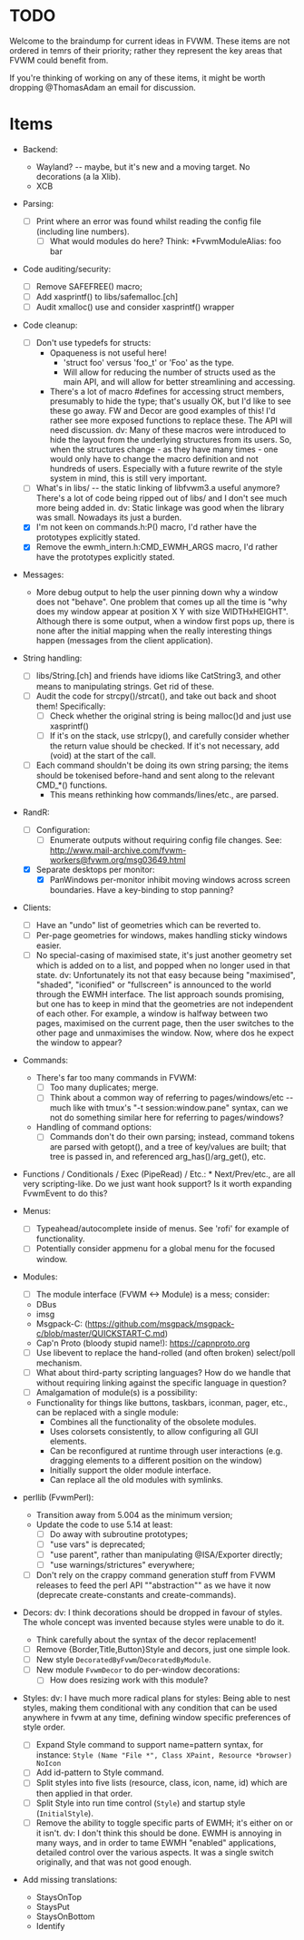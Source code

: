 TODO
====

Welcome to the braindump for current ideas in FVWM.  These items are not
ordered in temrs of their priority; rather they represent the key areas that
FVWM could benefit from.

If you're thinking of working on any of these items, it might be worth
dropping @ThomasAdam an email for discussion.

Items
=====

* Backend:
	* Wayland? -- maybe, but it's new and a moving target.  No decorations (a
	  la Xlib).
	* XCB

* Parsing:
    * [ ] Print where an error was found whilst reading the config file
      (including line numbers).
        * [ ] What would modules do here?  Think:  *FvwmModuleAlias: foo bar

* Code auditing/security:
    * [ ] Remove SAFEFREE() macro;
    * [ ] Add xasprintf() to libs/safemalloc.[ch]
    * [ ] Audit xmalloc() use and consider xasprintf() wrapper

* Code cleanup:
    * [ ] Don't use typedefs for structs:
        * Opaqueness is not useful here!
            * 'struct foo' versus 'foo_t' or 'Foo' as the type.
            * Will allow for reducing the number of structs used as the main
              API, and will allow for better streamlining and accessing.
        * There's a lot of macro #defines for accessing struct members,
          presumably to hide the type; that's usually OK, but I'd like to
          see these go away.  FW and Decor are good examples of this!  I'd
          rather see more exposed functions to replace these.  The API will
          need discussion.
          dv: Many of these macros were introduced to hide the layout from the
              underlying structures from its users.  So, when the structures
              change - as they have many times - one would only have to change
              the macro definition and not hundreds of users.  Especially with
              a future rewrite of the style system in mind, this is still very
              important.
    * [ ] What's in libs/ -- the static linking of libfvwm3.a useful anymore?
      There's a lot of code being ripped out of libs/ and I don't see much
      more being added in.
      dv: Static linkage was good when the library was small.  Nowadays its
          just a burden.
    * [X] I'm not keen on commands.h:P() macro, I'd rather have the prototypes
      explicitly stated.
    * [X] Remove the ewmh_intern.h:CMD_EWMH_ARGS macro, I'd rather have the
      prototypes explicitly stated.

* Messages:
    * More debug output to help the user pinning down why a window does not
      "behave".  One problem that comes up all the time is "why does my window
      appear at position X Y with size WIDTHxHEIGHT".  Although there is some
      output, when a window first pops up, there is none after the initial
      mapping when the really interesting things happen (messages from the client
      application).

* String handling:
    * [ ] libs/String.[ch] and friends have idioms like CatString3, and
      other means to manipulating strings.  Get rid of these.
    * [ ]  Audit the code for strcpy()/strcat(), and take out back and shoot
      them!  Specifically:
        * [ ] Check whether the original string is being malloc()d and just use
          xasprintf()
        * [ ]  If it's on the stack, use strlcpy(), and carefully consider
          whether the return value should be checked.  If it's not
          necessary, add (void) at the start of the call.
    * [ ]  Each command shouldn't be doing its own string parsing; the items
      should be tokenised before-hand and sent along to the relevant CMD_*()
      functions.
        - This means rethinking how commands/lines/etc., are parsed.

* RandR:
    * [ ] Configuration:
        * [ ] Enumerate outputs without requiring config file changes.  See:
            http://www.mail-archive.com/fvwm-workers@fvwm.org/msg03649.html
    * [X] Separate desktops per monitor:
	    * [X] PanWindows per-monitor inhibit moving windows across screen
	      boundaries.  Have a key-binding to stop panning?

* Clients:
    * [ ] Have an "undo" list of geometries which can be reverted to.
    * [ ] Per-page geometries for windows, makes handling sticky windows easier.
    * [ ] No special-casing of maximised state, it's just another geometry set
      which is added on to a list, and popped when no longer used in that
      state.
      dv: Unfortunately its not that easy because being "maximised", "shaded",
          "iconified" or "fullscreen" is announced to the world through the EWMH
          interface.  The list approach sounds promising, but one has to keep in
          mind that the geometries are not independent of each other.   For
          example, a window is halfway between two pages, maximised on the
          current page, then the user switches to the other page and
          unmaximises the window.  Now, where dos he expect the window to
          appear?

* Commands:
    * There's far too many commands in FVWM:
        * [ ] Too many duplicates; merge.
        * [ ] Think about a common way of referring to pages/windows/etc -- much
          like with tmux's "-t session:window.pane" syntax, can we not do
          something similar here for referring to pages/windows?
	* Handling of command options:
		* [ ] Commands don't do their own parsing; instead, command
		tokens are parsed with getopt(), and a tree of key/values are
		built; that tree is passed in, and referenced
		arg_has()/arg_get(), etc.

* Functions / Conditionals / Exec (PipeRead) / Etc.:
        * Next/Prev/etc., are all very scripting-like.  Do we just want hook
          support?  Is it worth expanding FvwmEvent to do this?

* Menus:
	* [ ] Typeahead/autocomplete inside of menus.  See 'rofi' for example of
	  functionality.
	* [ ] Potentially consider appmenu for a global menu for the focused
	  window.

* Modules:
    * [ ] The module interface (FVWM <-> Module) is a mess; consider:
	* DBus
	* imsg
	* Msgpack-C:
	  (https://github.com/msgpack/msgpack-c/blob/master/QUICKSTART-C.md)
	* Cap'n Proto (bloody stupid name!): https://capnproto.org
    * [ ] Use libevent to replace the hand-rolled (and often broken) select/poll
	  mechanism.
    * [ ] What about third-party scripting languages?  How do we handle that
      without requiring linking against the specific language in question?
    * [ ] Amalgamation of module(s) is a possibility:
	* Functionality for things like buttons, taskbars, iconman, pager,
	  etc., can be replaced with a single module:
		* Combines all the functionality of the obsolete modules.
		* Uses colorsets consistently, to allow configuring all GUI
		  elements.
		* Can be reconfigured at runtime through user interactions (e.g.
		  dragging elements to a different position on the window)
		* Initially support the older module interface.
		* Can replace all the old modules with symlinks.

* perllib (FvwmPerl):
	* Transition away from 5.004 as the minimum version;
	* Update the code to use 5.14 at least:
        - [ ] Do away with subroutine prototypes;
        - [ ] "use vars" is deprecated;
        - [ ] "use parent", rather than manipulating @ISA/Exporter directly;
        - [ ] "use warnings/strictures" everywhere;
	* [ ] Don't rely on the crappy command generation stuff from FVWM releases to feed
	  the perl API ""abstraction"" as we have it now (deprecate create-constants
	  and create-commands).

* Decors:
        dv: I think decorations should be dropped in favour of styles.  The
            whole concept was invented because styles were unable to do it.
	* Think carefully about the syntax of the decor replacement!
	* [ ] Remove {Border,Title,Button}Style and decors, just one simple look.
	* [ ] New style `DecoratedByFvwm`/`DecoratedByModule`.
	* [ ] New module `FvwmDecor` to do per-window decorations:
		* [ ] How does resizing work with this module?

* Styles:
        dv: I have much more radical plans for styles:  Being able to nest
            styles, making them conditional with any condition that can be used
            anywhere in fvwm at any time, defining window specific preferences
            of style order.
	* [ ] Expand Style command to support name=pattern syntax, for instance:
	  `Style (Name "File *", Class XPaint, Resource *browser) NoIcon`
	* [ ] Add id-pattern to Style command.
	* [ ] Split styles into five lists (resource, class, icon, name, id) which are
	  then applied in that order.
	* [ ] Split Style into run time control (`Style`) and startup style
	  (`InitialStyle`).
	* [ ] Remove the ability to toggle specific parts of EWMH; it's either on
	  or it isn't.
          dv: I don't think this should be done.  EWMH is annoying in many ways,
              and in order to tame EWMH "enabled" applications, detailed
              control over the various aspects.  It was a single switch
              originally, and that was not good enough.

* Add missing translations:
	- StaysOnTop
	- StaysPut
	- StaysOnBottom
	- Identify
